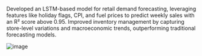 Developed an LSTM-based model for retail demand forecasting, leveraging features like holiday flags, CPI, and fuel prices to predict weekly sales with an R² score above 0.95. Improved inventory management by capturing store-level variations and macroeconomic trends, outperforming traditional forecasting models.

![image](https://github.com/user-attachments/assets/f3991483-0aeb-42e1-b1fb-df73c40aac16)
